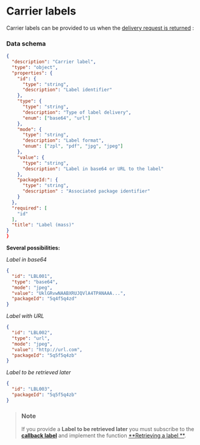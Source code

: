 # Carrier labels

Carrier labels can be provided to us when the [delivery request is returned](https://woop.stoplight.io/docs/carrier/woop_to_carrier.v1.4.1.json/paths/~1deliveries/post) :

### Data schema
```json json_schema
{
  "description": "Carrier label",
  "type": "object",
  "properties": {
    "id": {
      "type": "string",
      "description": "Label identifier"
    },
    "type": {
      "type": "string",
      "description": "Type of label delivery",
      "enum": ["base64", "url"]
    },
    "mode": {
      "type": "string",
      "description": "Label format",
      "enum": ["zpl", "pdf", "jpg", "jpeg"]
    },
    "value": {
      "type": "string",
      "description": "Label in base64 or URL to the label"
    },
    "packageId:": {
      "type": "string",
      "description" : "Associated package identifier"
    }
  },
  "required": [
    "id"
  ],
  "title": "Label (mass)"
}
}
```
**Several possibilities:** 

*Label in base64*

```json
{
  "id": "LBL001",
  "type": "base64",
  "mode": "jpeg",
  "value": "UklGRvwNAABXRUJQVlA4TPANAAA...",
  "packageId": "5q4f5q4zd"
}
```

*Label with URL*
```json
{
  "id": "LBL002",
  "type": "url",
  "mode": "jpeg",
  "value": "http://url.com",
  "packageId": "5q5f5q4zb"
}

```
*Label to be retrieved later*
```json
{
  "id": "LBL003", 
  "packageId": "5q5f5q4zb"
}
```
<!-- theme: warning -->

> ### Note
>
> If you provide a **Label to be retrieved later** you must subscribe to the [**callback label**](https://woop.stoplight.io/docs/carrier/docs/Bases/Souscriptions.md#callbacks) and implement the function [**Retrieving a label **](https://woop.stoplight.io/docs/carrier/woop_to_carrier.v1.4.1.json/paths/~1labels~1{labelId}/get).

                        
                        

